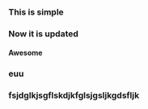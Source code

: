 ### This is simple
### Now it is updated
#### Awesome
### euu
### fsjdglkjsgflskdjkfglsjgsljkgdsfljk
